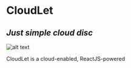 # CloudLet
## _Just simple cloud disc_

![alt text](https://github.com/JaabaShooler/CloudDrive/blob/main/image.jpg?raw=true)

CloudLet is a cloud-enabled,
ReactJS-powered

